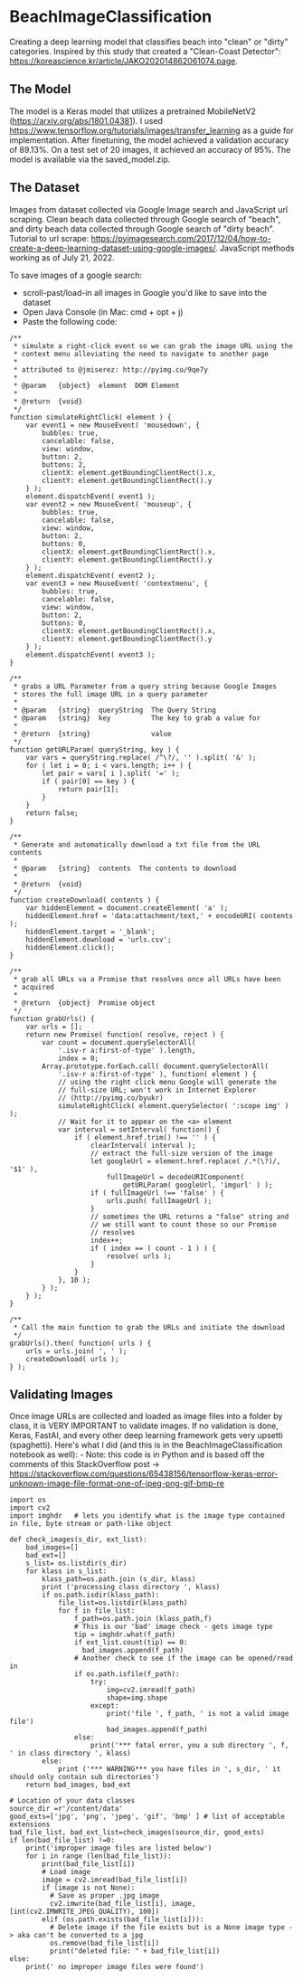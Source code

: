 # BeachImageClassification
Creating a deep learning model that classifies beach into "clean" or "dirty" categories. Inspired by this study that created a "Clean-Coast Detector": https://koreascience.kr/article/JAKO202014862061074.page.

## The Model
The model is a Keras model that utilizes a pretrained MobileNetV2 (https://arxiv.org/abs/1801.04381). I used https://www.tensorflow.org/tutorials/images/transfer_learning as a guide for implementation. After finetuning, the model achieved a validation accuracy of 89.13%. On a test set of 20 images, it achieved an accuracy of 95%. The model is available via the saved_model.zip.

## The Dataset
Images from dataset collected via Google Image search and JavaScript url scraping. Clean beach data collected through Google search of "beach", and dirty beach data collected through Google search of "dirty beach". Tutorial to url scrape: https://pyimagesearch.com/2017/12/04/how-to-create-a-deep-learning-dataset-using-google-images/. JavaScript methods working as of July 21, 2022.

To save images of a google search: 
- scroll-past/load-in all images in Google you'd like to save into the dataset
- Open Java Console (in Mac: cmd + opt + j)
- Paste the following code:
```
/**
 * simulate a right-click event so we can grab the image URL using the
 * context menu alleviating the need to navigate to another page
 *
 * attributed to @jmiserez: http://pyimg.co/9qe7y
 *
 * @param   {object}  element  DOM Element
 *
 * @return  {void}
 */
function simulateRightClick( element ) {
    var event1 = new MouseEvent( 'mousedown', {
        bubbles: true,
        cancelable: false,
        view: window,
        button: 2,
        buttons: 2,
        clientX: element.getBoundingClientRect().x,
        clientY: element.getBoundingClientRect().y
    } );
    element.dispatchEvent( event1 );
    var event2 = new MouseEvent( 'mouseup', {
        bubbles: true,
        cancelable: false,
        view: window,
        button: 2,
        buttons: 0,
        clientX: element.getBoundingClientRect().x,
        clientY: element.getBoundingClientRect().y
    } );
    element.dispatchEvent( event2 );
    var event3 = new MouseEvent( 'contextmenu', {
        bubbles: true,
        cancelable: false,
        view: window,
        button: 2,
        buttons: 0,
        clientX: element.getBoundingClientRect().x,
        clientY: element.getBoundingClientRect().y
    } );
    element.dispatchEvent( event3 );
}

/**
 * grabs a URL Parameter from a query string because Google Images
 * stores the full image URL in a query parameter
 *
 * @param   {string}  queryString  The Query String
 * @param   {string}  key          The key to grab a value for
 *
 * @return  {string}               value
 */
function getURLParam( queryString, key ) {
    var vars = queryString.replace( /^\?/, '' ).split( '&' );
    for ( let i = 0; i < vars.length; i++ ) {
        let pair = vars[ i ].split( '=' );
        if ( pair[0] == key ) {
            return pair[1];
        }
    }
    return false;
}

/**
 * Generate and automatically download a txt file from the URL contents
 *
 * @param   {string}  contents  The contents to download
 *
 * @return  {void}
 */
function createDownload( contents ) {
    var hiddenElement = document.createElement( 'a' );
    hiddenElement.href = 'data:attachment/text,' + encodeURI( contents );
    hiddenElement.target = '_blank';
    hiddenElement.download = 'urls.csv';
    hiddenElement.click();
}

/**
 * grab all URLs va a Promise that resolves once all URLs have been
 * acquired
 *
 * @return  {object}  Promise object
 */
function grabUrls() {
    var urls = [];
    return new Promise( function( resolve, reject ) {
        var count = document.querySelectorAll(
        	'.isv-r a:first-of-type' ).length,
            index = 0;
        Array.prototype.forEach.call( document.querySelectorAll(
        	'.isv-r a:first-of-type' ), function( element ) {
            // using the right click menu Google will generate the
            // full-size URL; won't work in Internet Explorer
            // (http://pyimg.co/byukr)
            simulateRightClick( element.querySelector( ':scope img' ) );
            // Wait for it to appear on the <a> element
            var interval = setInterval( function() {
                if ( element.href.trim() !== '' ) {
                    clearInterval( interval );
                    // extract the full-size version of the image
                    let googleUrl = element.href.replace( /.*(\?)/, '$1' ),
                        fullImageUrl = decodeURIComponent(
                        	getURLParam( googleUrl, 'imgurl' ) );
                    if ( fullImageUrl !== 'false' ) {
                        urls.push( fullImageUrl );
                    }
                    // sometimes the URL returns a "false" string and
                    // we still want to count those so our Promise
                    // resolves
                    index++;
                    if ( index == ( count - 1 ) ) {
                        resolve( urls );
                    }
                }
            }, 10 );
        } );
    } );
}

/**
 * Call the main function to grab the URLs and initiate the download
 */
grabUrls().then( function( urls ) {
    urls = urls.join( ', ' );
    createDownload( urls );
} );
```

## Validating Images
Once image URLs are collected and loaded as image files into a folder by class, it is VERY IMPORTANT to validate images. If no validation is done, Keras, FastAI, and every other deep learning framework gets very upsetti (spaghetti). Here's what I did (and this is in the BeachImageClassification notebook as well):
    - Note: this code is in Python and is based off the comments of this StackOverflow post -> https://stackoverflow.com/questions/65438156/tensorflow-keras-error-unknown-image-file-format-one-of-jpeg-png-gif-bmp-re

```
import os
import cv2
import imghdr   # lets you identify what is the image type contained in file, byte stream or path-like object

def check_images(s_dir, ext_list):
    bad_images=[]
    bad_ext=[]
    s_list= os.listdir(s_dir)
    for klass in s_list:
        klass_path=os.path.join (s_dir, klass)
        print ('processing class directory ', klass)
        if os.path.isdir(klass_path):
            file_list=os.listdir(klass_path)
            for f in file_list:               
                f_path=os.path.join (klass_path,f)
                # This is our 'bad' image check - gets image type
                tip = imghdr.what(f_path)
                if ext_list.count(tip) == 0:
                  bad_images.append(f_path)
                # Another check to see if the image can be opened/read in
                if os.path.isfile(f_path):
                    try:
                        img=cv2.imread(f_path)
                        shape=img.shape
                    except:
                        print('file ', f_path, ' is not a valid image file')
                        bad_images.append(f_path)
                else:
                    print('*** fatal error, you a sub directory ', f, ' in class directory ', klass)
        else:
            print ('*** WARNING*** you have files in ', s_dir, ' it should only contain sub directories')
    return bad_images, bad_ext

# Location of your data classes
source_dir =r'/content/data'
good_exts=['jpg', 'png', 'jpeg', 'gif', 'bmp' ] # list of acceptable extensions
bad_file_list, bad_ext_list=check_images(source_dir, good_exts)
if len(bad_file_list) !=0:
    print('improper image files are listed below')
    for i in range (len(bad_file_list)):
        print(bad_file_list[i])
        # Load image
        image = cv2.imread(bad_file_list[i])
        if (image is not None):
          # Save as proper .jpg image
          cv2.imwrite(bad_file_list[i], image, [int(cv2.IMWRITE_JPEG_QUALITY), 100])
        elif (os.path.exists(bad_file_list[i])):
          # Delete image if the file exists but is a None image type -> aka can't be converted to a jpg
          os.remove(bad_file_list[i])
          print("deleted file: " + bad_file_list[i])
else:
    print(' no improper image files were found')
```
